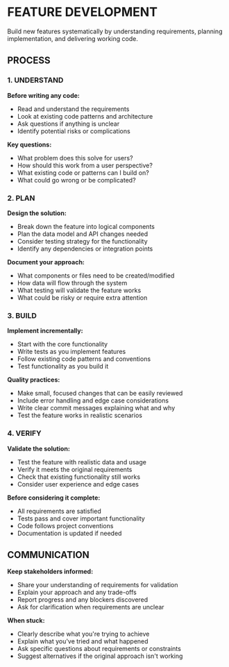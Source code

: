 # FEATURE DEVELOPMENT

Build new features systematically by understanding requirements, planning implementation, and delivering working code.

## PROCESS

### 1. UNDERSTAND
**Before writing any code:**
- Read and understand the requirements
- Look at existing code patterns and architecture
- Ask questions if anything is unclear
- Identify potential risks or complications

**Key questions:**
- What problem does this solve for users?
- How should this work from a user perspective?
- What existing code or patterns can I build on?
- What could go wrong or be complicated?

### 2. PLAN
**Design the solution:**
- Break down the feature into logical components
- Plan the data model and API changes needed
- Consider testing strategy for the functionality
- Identify any dependencies or integration points

**Document your approach:**
- What components or files need to be created/modified
- How data will flow through the system
- What testing will validate the feature works
- What could be risky or require extra attention

### 3. BUILD
**Implement incrementally:**
- Start with the core functionality
- Write tests as you implement features
- Follow existing code patterns and conventions
- Test functionality as you build it

**Quality practices:**
- Make small, focused changes that can be easily reviewed
- Include error handling and edge case considerations
- Write clear commit messages explaining what and why
- Test the feature works in realistic scenarios

### 4. VERIFY
**Validate the solution:**
- Test the feature with realistic data and usage
- Verify it meets the original requirements
- Check that existing functionality still works
- Consider user experience and edge cases

**Before considering it complete:**
- All requirements are satisfied
- Tests pass and cover important functionality
- Code follows project conventions
- Documentation is updated if needed

## COMMUNICATION

**Keep stakeholders informed:**
- Share your understanding of requirements for validation
- Explain your approach and any trade-offs
- Report progress and any blockers discovered
- Ask for clarification when requirements are unclear

**When stuck:**
- Clearly describe what you're trying to achieve
- Explain what you've tried and what happened
- Ask specific questions about requirements or constraints
- Suggest alternatives if the original approach isn't working
